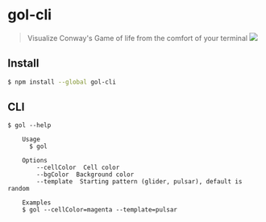 # gol-cli

> Visualize Conway's Game of life from the comfort of your terminal
![](https://user-images.githubusercontent.com/8050949/102924994-99093a00-4460-11eb-98d1-6230d51d2722.gif?raw=true)


## Install

```bash
$ npm install --global gol-cli
```


## CLI

```
$ gol --help

	Usage
	  $ gol

	Options
		--cellColor  Cell color
		--bgColor  Background color
		--template  Starting pattern (glider, pulsar), default is random

	Examples
    $ gol --cellColor=magenta --template=pulsar
```
